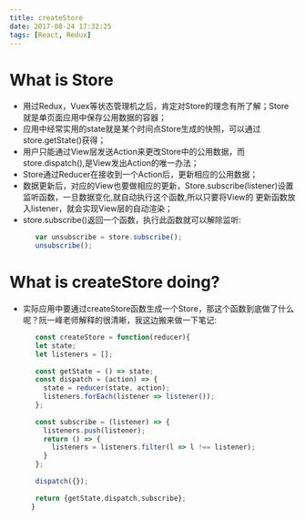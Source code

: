 ```yaml
---
title: createStore
date: 2017-08-24 17:32:25
tags: [React, Redux]
---
```


# What is Store

* 用过Redux，Vuex等状态管理机之后，肯定对Store的理念有所了解；Store就是单页面应用中保存公用数据的容器；
* 应用中经常实用的state就是某个时间点Store生成的快照，可以通过store.getState()获得；
* 用户只能通过View层发送Action来更改Store中的公用数据，而store.dispatch(),是View发出Action的唯一办法；
* Store通过Reducer在接收到一个Action后，更新相应的公用数据；
* 数据更新后，对应的View也要做相应的更新，Store.subscribe(listener)设置监听函数，一旦数据变化,就自动执行这个函数,所以只要将View的
  更新函数放入listener，就会实现View层的自动渲染；
* store.subscribe()返回一个函数，执行此函数就可以解除监听:
  ```javascript
     var unsubscribe = store.subscribe();
     unsubscribe();
  ```
# What is createStore doing?

* 实际应用中要通过createStore函数生成一个Store，那这个函数到底做了什么呢？阮一峰老师解释的很清晰，我这边搬来做一下笔记:
  ```javascript
     const createStore = function(reducer){
     let state;
     let listeners = [];
      
     const getState = () => state;
     const dispatch = (action) => {
       state = reducer(state, action);
       listeners.forEach(listener => listener());
     };
      
     const subscribe = (listener) => {
       listeners.push(listener);
       return () => {
         listeners = listeners.filter(l => l !== listener);
       }
     };
      
     dispatch({});
      
     return {getState,dispatch,subscribe};
    }
  ```
    

